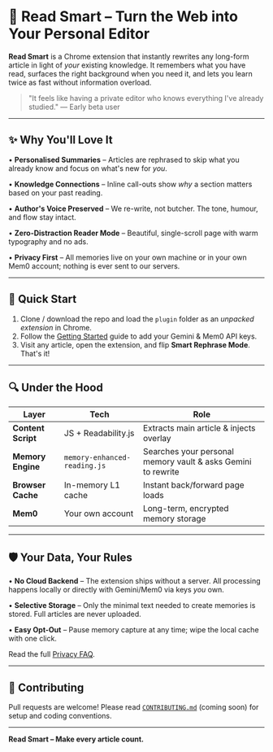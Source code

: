 # 🧠 Read Smart – Turn the Web into Your Personal Editor

**Read Smart** is a Chrome extension that instantly rewrites any long-form article in light of *your* existing knowledge. It remembers what you have read, surfaces the right background when you need it, and lets you learn twice as fast without information overload.

> "It feels like having a private editor who knows everything I've already studied." — Early beta user

---

## ✨ Why You'll Love It

• **Personalised Summaries** – Articles are rephrased to skip what you already know and focus on what's new for *you*.

• **Knowledge Connections** – Inline call-outs show *why* a section matters based on your past reading.

• **Author's Voice Preserved** – We re-write, not butcher. The tone, humour, and flow stay intact.

• **Zero-Distraction Reader Mode** – Beautiful, single-scroll page with warm typography and no ads.

• **Privacy First** – All memories live on your own machine or in your own Mem0 account; nothing is ever sent to our servers.

---

## 🏁 Quick Start

1. Clone / download the repo and load the `plugin` folder as an *unpacked extension* in Chrome.
2. Follow the [Getting Started](./GETTING_STARTED.md) guide to add your Gemini & Mem0 API keys.
3. Visit any article, open the extension, and flip **Smart Rephrase Mode**. That's it!

---

## 🔍 Under the Hood

| Layer | Tech | Role |
|-------|------|------|
| **Content Script** | JS + Readability.js | Extracts main article & injects overlay |
| **Memory Engine** | `memory-enhanced-reading.js` | Searches your personal memory vault & asks Gemini to rewrite |
| **Browser Cache** | In-memory L1 cache | Instant back/forward page loads |
| **Mem0** | Your own account | Long-term, encrypted memory storage |

---

## 🛡️ Your Data, Your Rules

• **No Cloud Backend** – The extension ships without a server. All processing happens locally or directly with Gemini/Mem0 via keys *you* own.

• **Selective Storage** – Only the minimal text needed to create memories is stored. Full articles are never uploaded.

• **Easy Opt-Out** – Pause memory capture at any time; wipe the local cache with one click.

Read the full [Privacy FAQ](./GETTING_STARTED.md#privacy--security).

---

## 🤝 Contributing

Pull requests are welcome! Please read [`CONTRIBUTING.md`](CONTRIBUTING.md) (coming soon) for setup and coding conventions.

---

**Read Smart – Make every article count.**


